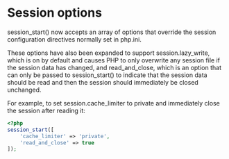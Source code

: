 # Session options

session_start() now accepts an array of options that override the session configuration directives normally set in php.ini.

These options have also been expanded to support session.lazy_write, which is on by default and causes PHP to only overwrite any session file if the session data has changed, and read_and_close, which is an option that can only be passed to session_start() to indicate that the session data should be read and then the session should immediately be closed unchanged.

For example, to set session.cache_limiter to private and immediately close the session after reading it:

```php
<?php
session_start([
    'cache_limiter' => 'private',
    'read_and_close' => true
]);
```
